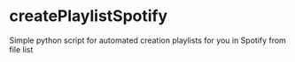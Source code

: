 # createPlaylistSpotify
Simple python script for automated creation playlists for you in Spotify from file list
